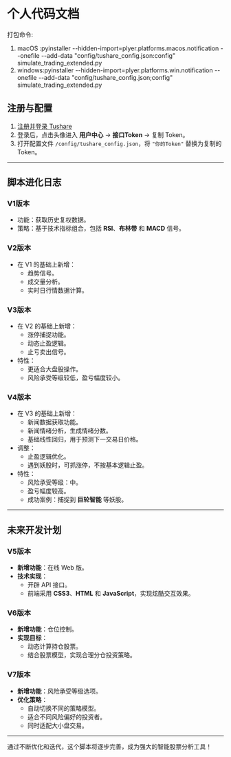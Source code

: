 # 个人代码文档

打包命令:
1. macOS :pyinstaller --hidden-import=plyer.platforms.macos.notification --onefile --add-data "config/tushare_config.json:config" simulate_trading_extended.py
2. windows:pyinstaller --hidden-import=plyer.platforms.win.notification --onefile --add-data "config/tushare_config.json;config" simulate_trading_extended.py

## **注册与配置**

1. [注册并登录 Tushare](https://tushare.pro/register?reg=577133)
2. 登录后，点击头像进入 **用户中心** -> **接口Token** -> 复制 Token。
3. 打开配置文件 `/config/tushare_config.json`，将 `"你的Token"` 替换为复制的 Token。

---

## **脚本进化日志**

### **V1版本**
- 功能：获取历史复权数据。
- 策略：基于技术指标组合，包括 **RSI**、**布林带** 和 **MACD** 信号。

### **V2版本**
- 在 V1 的基础上新增：
  - 趋势信号。
  - 成交量分析。
  - 实时日行情数据计算。

### **V3版本**
- 在 V2 的基础上新增：
  - 涨停捕捉功能。
  - 动态止盈逻辑。
  - 止亏卖出信号。
- 特性：  
  - 更适合大盘股操作。
  - 风险承受等级较低，盈亏幅度较小。

### **V4版本**
- 在 V3 的基础上新增：
  - 新闻数据获取功能。
  - 新闻情绪分析，生成情绪分数。
  - 基础线性回归，用于预测下一交易日价格。
- 调整：
  - 止盈逻辑优化。
  - 遇到妖股时，可抓涨停，不按基本逻辑止盈。
- 特性：
  - 风险承受等级：中。
  - 盈亏幅度较高。
  - 成功案例：捕捉到 **巨轮智能** 等妖股。

---

## **未来开发计划**

### **V5版本**
- **新增功能**：在线 Web 版。
- **技术实现**：
  - 开辟 API 接口。
  - 前端采用 **CSS3**、**HTML** 和 **JavaScript**，实现炫酷交互效果。

### **V6版本**
- **新增功能**：仓位控制。
- **实现目标**：
  - 动态计算持仓股票。
  - 结合股票模型，实现合理分仓投资策略。

### **V7版本**
- **新增功能**：风险承受等级选项。
- **优化策略**：
  - 自动切换不同的策略模型。
  - 适合不同风险偏好的投资者。
  - 同时适配大小盘交易。

---

通过不断优化和迭代，这个脚本将逐步完善，成为强大的智能股票分析工具！

